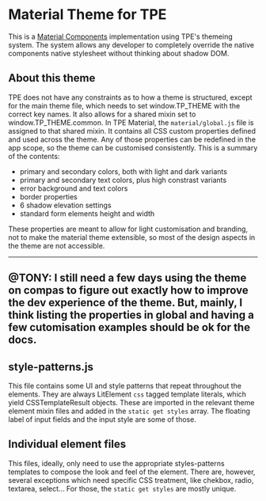 # Material Theme for TPE
This is a [Material Components](https://material.io/components) implementation using TPE's themeing system.
The system allows any developer to completely override the native components native stylesheet without thinking about shadow DOM.

## About this theme
TPE does not have any constraints as to how a theme is structured, except for the main theme file, which needs to set window.TP_THEME with the correct key names.
It also allows for a shared mixin set to window.TP_THEME.common. In TPE Material, the `material/global.js` file is assigned to that shared mixin. It contains all CSS custom properties defined and used across the theme.
Any of those properties can be redefined in the app scope, so the theme can be customised consistently. This is a summary of the contents:

- primary and secondary colors, both with light and dark variants
- primary and secondary text colors, plus high constrast variants
- error background and text colors
- border properties
- 6 shadow elevation settings
- standard form elements height and width

These properties are meant to allow for light customisation and branding, not to make the material theme extensible, so most of the design aspects in the theme are not accessible.

---
@TONY: I still need a few days using the theme on compas to figure out exactly how to improve the dev experience of the theme. But, mainly, I think listing the properties in global and having a few cutomisation examples should be ok for the docs.
---


## style-patterns.js
This file contains some UI and style patterns that repeat throughout the elements. They are always LitElement `css` tagged template literals, which yield CSSTemplateResult objects.
These are imported in the relevant theme element mixin files and added in the `static get styles` array.
The floating label of input fields and the input style are some of those.

## Individual element files
This files, ideally, only need to use the appropriate styles-patterns templates to compose the look and feel of the element. There are, however, several exceptions which need specific CSS treatment, like chekbox, radio, textarea, select... For those, the `static get styles` are mostly unique.
